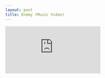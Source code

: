 ```yaml
---
layout: post
title: Enemy (Music Video)
---
```


<iframe src="https://www.youtube.com/embed/wM-BiVHRzhE" frameborder="0" allow="accelerometer; autoplay; clipboard-write; encrypted-media; gyroscope; picture-in-picture" allowfullscreen></iframe>